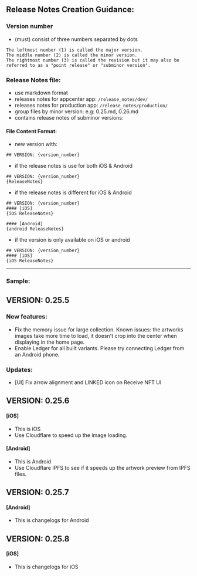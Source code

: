 ## Release Notes Creation Guidance:
### Version number
- (must) consist of three numbers separated by dots
```
The leftmost number (1) is called the major version.
The middle number (2) is called the minor version.
The rightmost number (3) is called the revision but it may also be referred to as a "point release" or "subminor version".
```

### Release Notes file:
- use markdown format
- releases notes for appcenter app: `/release_notes/dev/`
- releases notes for production app: `/release_notes/production/`
- group files by minor version: e.g: 0.25.md, 0.26.md
- contains release notes of subminor versions:

#### File Content Format:
- new version with:
```
## VERSION: {version_number}
```

- if the release notes is use for both iOS & Android
```
## VERSION: {version_number}
{ReleaseNotes}
```

- if the release notes is different for iOS & Android
```
## VERSION: {version_number}
#### [iOS]
{iOS ReleaseNotes}

#### [Android]
{android ReleaseNotes}

```
- if the version is only available on iOS or android
```
## VERSION: {version_number}
#### [iOS]
{iOS ReleaseNotes}
```

<hr/>

### Sample:
## VERSION: 0.25.5
### New features:
- Fix the memory issue for large collection. Known issues: the artworks images take more time to load, it doesn't crop into the center when displaying in the home page.
- Enable Ledger for all built variants. Please try connecting Ledger from an Android phone.

### Updates:
- [UI] Fix arrow alignment and LINKED icon on Receive NFT UI

## VERSION: 0.25.6
#### [iOS]
- This is iOS
- Use Cloudflare to speed up the image loading. 

#### [Android]
- This is Android
- Use Cloudflare IPFS to see if it speeds up the artwork preview from IPFS files.

## VERSION: 0.25.7
#### [Android]
- This is changelogs for Android


## VERSION: 0.25.8
#### [iOS]
- This is changelogs for iOS